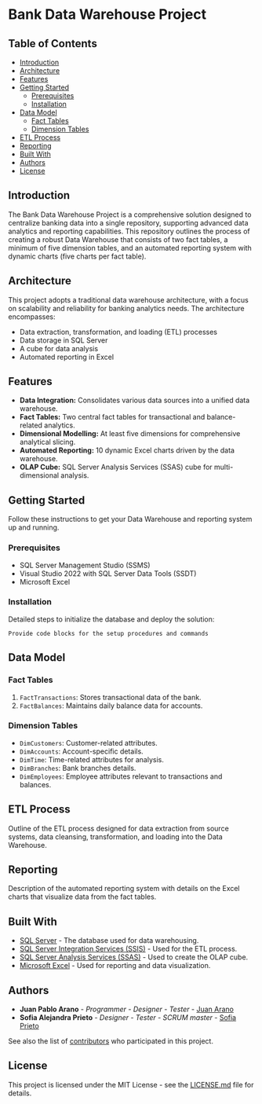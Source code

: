 # Bank Data Warehouse Project

## Table of Contents
- [Introduction](#introduction)
- [Architecture](#architecture)
- [Features](#features)
- [Getting Started](#getting-started)
  - [Prerequisites](#prerequisites)
  - [Installation](#installation)
- [Data Model](#data-model)
  - [Fact Tables](#fact-tables)
  - [Dimension Tables](#dimension-tables)
- [ETL Process](#etl-process)
- [Reporting](#reporting)
- [Built With](#built-with)
- [Authors](#authors)
- [License](#license)

## Introduction

The Bank Data Warehouse Project is a comprehensive solution designed to centralize banking data into a single repository, supporting advanced data analytics and reporting capabilities. This repository outlines the process of creating a robust Data Warehouse that consists of two fact tables, a minimum of five dimension tables, and an automated reporting system with dynamic charts (five charts per fact table).

## Architecture

This project adopts a traditional data warehouse architecture, with a focus on scalability and reliability for banking analytics needs. The architecture encompasses:

- Data extraction, transformation, and loading (ETL) processes
- Data storage in SQL Server
- A cube for data analysis
- Automated reporting in Excel

## Features

- **Data Integration:** Consolidates various data sources into a unified data warehouse.
- **Fact Tables:** Two central fact tables for transactional and balance-related analytics.
- **Dimensional Modelling:** At least five dimensions for comprehensive analytical slicing.
- **Automated Reporting:** 10 dynamic Excel charts driven by the data warehouse.
- **OLAP Cube:** SQL Server Analysis Services (SSAS) cube for multi-dimensional analysis.

## Getting Started

Follow these instructions to get your Data Warehouse and reporting system up and running.

### Prerequisites

- SQL Server Management Studio (SSMS)
- Visual Studio 2022 with SQL Server Data Tools (SSDT)
- Microsoft Excel

### Installation

Detailed steps to initialize the database and deploy the solution:

```
Provide code blocks for the setup procedures and commands
```

## Data Model

### Fact Tables

1. `FactTransactions`: Stores transactional data of the bank.
2. `FactBalances`: Maintains daily balance data for accounts.

### Dimension Tables

- `DimCustomers`: Customer-related attributes.
- `DimAccounts`: Account-specific details.
- `DimTime`: Time-related attributes for analysis.
- `DimBranches`: Bank branches details.
- `DimEmployees`: Employee attributes relevant to transactions and balances.

## ETL Process

Outline of the ETL process designed for data extraction from source systems, data cleansing, transformation, and loading into the Data Warehouse.

## Reporting

Description of the automated reporting system with details on the Excel charts that visualize data from the fact tables.

## Built With

- [SQL Server](https://www.microsoft.com/sql-server) - The database used for data warehousing.
- [SQL Server Integration Services (SSIS)](https://docs.microsoft.com/en-us/sql/integration-services/sql-server-integration-services) - Used for the ETL process.
- [SQL Server Analysis Services (SSAS)](https://docs.microsoft.com/en-us/sql/analysis-services/sql-server-analysis-services) - Used to create the OLAP cube.
- [Microsoft Excel](https://www.microsoft.com/en-us/microsoft-365/excel) - Used for reporting and data visualization.

## Authors

- **Juan Pablo Arano** - *Programmer - Designer - Tester* - [Juan Arano](https://github.com/JuanArano17)
- **Sofia Alejandra Prieto** - *Designer - Tester - SCRUM master* - [Sofia Prieto](https://github.com/sofipp)

See also the list of [contributors](https://github.com/JuanArano17/BankDataWarehouse/contributors) who participated in this project.

## License

This project is licensed under the MIT License - see the [LICENSE.md](LICENSE.md) file for details.
